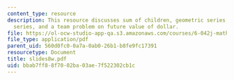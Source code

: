 ```yaml
---
content_type: resource
description: This resource discusses sum of children, geometric series, infinite geometric
  series, and a team problem on future value of dollar.
file: https://ol-ocw-studio-app-qa.s3.amazonaws.com/courses/6-042j-mathematics-for-computer-science-fall-2005/bbab7ff88f7002ba03ae7f522302cb1c_slides8w.pdf
file_type: application/pdf
parent_uid: 560d0fc0-0a7a-0ab0-26b1-b8fe9fc17391
resourcetype: Document
title: slides8w.pdf
uid: bbab7ff8-8f70-02ba-03ae-7f522302cb1c
---
```

